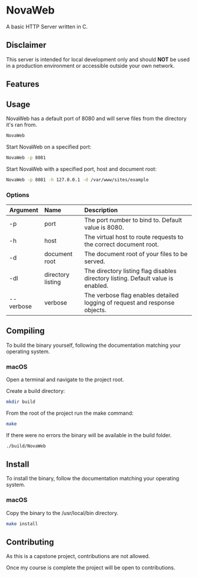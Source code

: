 # NovaWeb
A basic HTTP Server written in C.


## Disclaimer

This server is intended for local development only and should **NOT** be used in a production environment or accessible outside your own network.


## Features


## Usage

NovaWeb has a default port of 8080 and will serve files from the directory it's ran from.

```bash
NovaWeb
```

Start NovaWeb on a specified port:

```bash
NovaWeb -p 8081
```

Start NovaWeb with a specified port, host and document root:

```bash
NovaWeb -p 8081 -h 127.0.0.1 -d /var/www/sites/example
```

### Options

| Argument  | Name              | Description                                                                      |
|-----------|:------------------|:---------------------------------------------------------------------------------|
| -p        | port              | The port number to bind to. Default value is 8080.                               |
| -h        | host              | The virtual host to route requests to the correct document root.                 |
| -d        | document root     | The document root of your files to be served.                                    |
| -dl       | directory listing | The directory listing flag disables directory listing. Default value is enabled. |
| --verbose | verbose           | The verbose flag enables detailed logging of request and response objects.       |


## Compiling

To build the binary yourself, following the documentation matching your operating system.

### macOS

Open a terminal and navigate to the project root.

Create a build directory:
```bash
mkdir build
```

From the root of the project run the make command:
```bash
make
```

If there were no errors the binary will be available in the build folder.

```bash
./build/NovaWeb
```

## Install

To install the binary, follow the documentation matching your operating system.

### macOS

Copy the binary to the /usr/local/bin directory.

```bash
make install
```


## Contributing

As this is a capstone project, contributions are not allowed.

Once my course is complete the project will be open to contributions.


